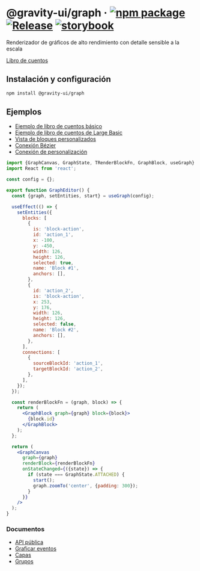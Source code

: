 # @gravity-ui/graph &middot; [![npm package](https://img.shields.io/npm/v/@gravity-ui/graph)](https://www.npmjs.com/package/@gravity-ui/graph) [![Release](https://img.shields.io/github/actions/workflow/status/gravity-ui/graph/release.yml?branch=main&label=Release)](https://github.com/gravity-ui/graph/actions/workflows/release.yml?query=branch:main) [![storybook](https://img.shields.io/badge/Storybook-deployed-ff4685)](https://preview.gravity-ui.com/graph/)

Renderizador de gráficos de alto rendimiento con detalle sensible a la escala

[Libro de cuentos](https://preview.gravity-ui.com/graph/)

## Instalación y configuración

```bash
npm install @gravity-ui/graph
```

## Ejemplos

- [Ejemplo de libro de cuentos básico](https://preview.gravity-ui.com/graph/?path=/story/stories-main-grapheditor--hundred-blocks)
- [Ejemplo de libro de cuentos de Large Basic](https://preview.gravity-ui.com/graph/?path=/story/stories-main-grapheditor--five-thousands-blocks)
- [Vista de bloques personalizados](https://preview.gravity-ui.com/graph/?path=/story/stories-main-grapheditor--custom-schematic-block)
- [Conexión Bézier](https://preview.gravity-ui.com/graph/?path=/story/stories-main-grapheditor--one-bezier-connection)
- [Conexión de personalización](https://preview.gravity-ui.com/graph/?path=/story/api-updateconnection--default)

```jsx
import {GraphCanvas, GraphState, TRenderBlockFn, GraphBlock, useGraph} from '@gravity-ui/graph';
import React from 'react';

const config = {};

export function GraphEditor() {
  const {graph, setEntities, start} = useGraph(config);

  useEffect(() => {
    setEntities({
      blocks: [
        {
          is: 'block-action',
          id: 'action_1',
          x: -100,
          y: -450,
          width: 126,
          height: 126,
          selected: true,
          name: 'Block #1',
          anchors: [],
        },
        {
          id: 'action_2',
          is: 'block-action',
          x: 253,
          y: 176,
          width: 126,
          height: 126,
          selected: false,
          name: 'Block #2',
          anchors: [],
        },
      ],
      connections: [
        {
          sourceBlockId: 'action_1',
          targetBlockId: 'action_2',
        },
      ],
    });
  });

  const renderBlockFn = (graph, block) => {
    return (
      <GraphBlock graph={graph} block={block}>
        {block.id}
      </GraphBlock>
    );
  };

  return (
    <GraphCanvas
      graph={graph}
      renderBlock={renderBlockFn}
      onStateChanged={({state}) => {
        if (state === GraphState.ATTACHED) {
          start();
          graph.zoomTo('center', {padding: 300});
        }
      }}
    />
  );
}
```

### Documentos

- [API pública](docs/public_api.md)
- [Graficar eventos](docs/events.md)
- [Capas](docs/layers.md)
- [Grupos](docs/groups.md)

